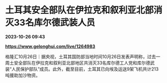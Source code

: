# 土耳其安全部队在伊拉克和叙利亚北部消灭33名库尔德武装人员

**2023-10-26 09:43**

**https://www.gelonghui.com/live/1264983**

格隆汇10月26日｜据央视，土耳其国防部当地时间10月26日发表声明称，过去一周土安全部队在伊拉克和叙利亚北部地区共消灭33名库尔德工人党和库尔德武装“人民保护部队”成员。此外，截至目前，土耳其已向埃及运送9架飞机共计213吨援助加沙物资。